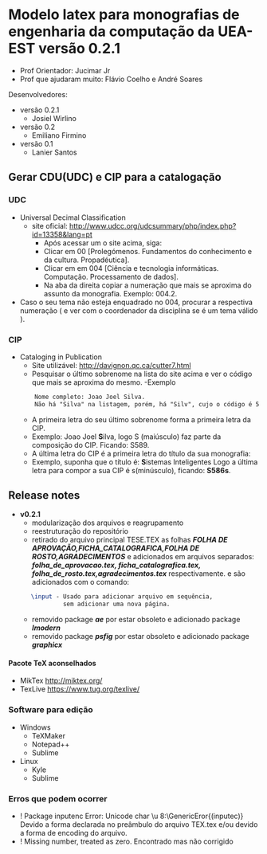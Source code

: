 Modelo latex para monografias de engenharia da computação da UEA-EST versão 0.2.1
====
- Prof Orientador: Jucimar Jr
- Prof que ajudaram muito: Flávio Coelho e André Soares

Desenvolvedores:

- versão 0.2.1
    - Josiel Wirlino
- versão 0.2
    - Emiliano Firmino
- versão 0.1
    - Lanier Santos

## Gerar CDU(UDC) e CIP para a catalogação
### UDC
-   Universal Decimal Classification 
    - site oficial: http://www.udcc.org/udcsummary/php/index.php?id=13358&lang=pt
        - Após acessar um o site acima, siga:
        - Clicar em 00 [Prolegómenos. Fundamentos do conhecimento e da cultura. Propadéutica].
        - Clicar em  em 004 [Ciência e tecnologia informáticas. Computação. Processamento de dados]. 
        - Na aba da direita copiar a numeração que mais se aproxima do assunto da monografia. Exemplo: 004.2.
- Caso o seu tema não esteja enquadrado no 004, procurar a respectiva numeração ( e ver com o coordenador da disciplina se é um tema válido ).


### CIP
- Cataloging in Publication
	- Site utilizável: http://davignon.qc.ca/cutter7.html
	- Pesquisar o último sobrenome na lista do site acima e ver o código que mais se aproxima do mesmo.
	-Exemplo
	```html
    	Nome completo: Joao Joel Silva.
    	Não há "Silva" na listagem, porém, há "Silv", cujo o código é 586.
	```
	- A primeira letra do seu último sobrenome forma a primeira letra da CIP.
	- Exemplo: Joao Joel <b>S</b>ilva, logo S (maiúsculo) faz parte da composição do CIP. Ficando: S589.
	- A última letra do CIP é a primeira letra do título da sua monografia:
	- Exemplo, suponha que o título é:
	<b>S</b>istemas Inteligentes
	Logo a última letra para compor a sua CIP é s(minúsculo), ficando: <b>S586s</b>.

## Release notes

 - <b>v0.2.1</b>
    - modularização dos arquivos e reagrupamento
    - reestruturação do repositório
    - retirado do arquivo principal TESE.TEX as folhas <i><b>FOLHA DE APROVAÇÃO,FICHA_CATALOGRAFICA,FOLHA DE ROSTO,AGRADECIMENTOS</b></i>
    e adicionados em arquivos separados:<i><b> folha_de_aprovacao.tex, ficha_catalografica.tex, folha_de_rosto.tex,agradecimentos.tex</b></i> respectivamente.
    e são adicionados com o comando:
    ```LaTex  
       \input - Usado para adicionar arquivo em sequência,
                sem adicionar uma nova página.
    ```
    - removido package <i><b>ae</b></i> por estar obsoleto e adicionado package <i><b>lmodern</b></i>
    - removido package <i><b>psfig</b></i> por estar obsoleto e adicionado package <i><b>graphicx</b></i>


#### Pacote TeX aconselhados
- MikTex http://miktex.org/
- TexLive https://www.tug.org/texlive/

### Software para edição
- Windows
    - TeXMaker
    - Notepad++
    - Sublime
- Linux
    - Kyle
    - Sublime

### Erros que podem ocorrer

- ! Package inputenc Error: Unicode char \u 8:\GenericEror{(inputec)}
Devido a forma declarada no preâmbulo do arquivo TEX.tex e/ou devido a forma de encoding do arquivo.
- ! Missing number, treated as zero. Encontrado mas não corrigido